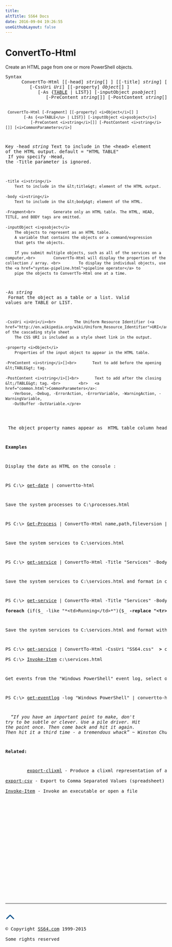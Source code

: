 ```yaml
---
title:
altTitle: SS64 Docs
date: 2016-09-04 19:26:55
useGithubLayout: false
---
```

<!-- #BeginLibraryItem "/Library/head_ps.lbi" --><!-- #EndLibraryItem --><h1>ConvertTo-Html</h1> 
<p>Create an HTML page from one or more PowerShell objects.</p>
<pre>Syntax  
      ConvertTo-Html [[-head] <i>string</i>[] ] [[-title] <i>string</i>] [[-body] <i>string</i>[] ]
         [-CssUri <i>Uri</i>] [[-property] <i>Object</i>[] ]
            [-As {<u>TABLE</u> | LIST}] [-inputObject <i>psobject</i>]
               [-PreContent <i>string</i>[]] [-PostContent <i>string</i>[]] [<i>CommonParameters</i>]
  
     ConvertTo-Html [-Fragment] [[-property] <i>Object</i>[] ]
            [-As {<u>TABLE</u> | LIST}] [-inputObject <i>psobject</i>]
               [-PreContent <i>string</i>[]] [-PostContent <i>string</i>[]] [<i>CommonParameters</i>]

Key
    -head <i>string</i>
        Text to include in the &lt;head&gt; element of the HTML output.
        default = "HTML TABLE" <br>        If you specify -Head, the -Title parameter is ignored.

    -title <i>string</i>
        Text to include in the &lt;title&gt; element of the HTML output.

    -body <i>string</i>
        Text to include in the &lt;body&gt; element of the HTML.

    -Fragment<br>        Generate only an HTML table. The HTML, HEAD, TITLE, and BODY tags are omitted.

    -inputObject <i>psobject</i>
        The objects to represent as an HTML table. 
        A variable that contains the objects or a command/expression
        that gets the objects.

        If you submit multiple objects, such as all of the services on a computer,<br>        ConvertTo-Html will display the properties of the collection / array. <br>        To display the individual objects, use the <a href="syntax-pipeline.html">pipeline operator</a> to
        pipe the objects to ConvertTo-Html one at a time.

   -As <i>string</i><br>        Format the object as a table or a list. Valid values are TABLE or LIST.

    -CssUri <i>Uri</i><br>        The Uniform Resource Identifier (<a href="http://en.wikipedia.org/wiki/Uniform_Resource_Identifier">URI</a>) of the cascading style sheet
        The CSS URI is included as a style sheet link in the output.

    -property <i>Object</i>
        Properties of the input object to appear in the HTML table.
        
    -PreContent <i>string</i>[]<br>       Text to add before the opening &lt;TABLE&gt; tag.

    -PostContent <i>string</i>[]<br>       Text to add after the closing &lt;/TABLE&gt; tag. <br>        <br>   <a href="common.html">CommonParameters</a>:
       -Verbose, -Debug, -ErrorAction, -ErrorVariable, -WarningAction, -WarningVariable,
       -OutBuffer -OutVariable.</pre>
<p>
 The object property names appear as  HTML table column headings.</p>
<p><b>Examples</b></p>
<p>Display the date as HTML on the console :</p>
<p class="code">PS C:\&gt; <a href="get-date.html">get-date</a> | convertto-html</p>
<p>Save the system processes to C:\processes.html</p>
<p class="code">PS C:\&gt; <a href="get-process.html">Get-Process</a> | ConvertTo-Html name,path,fileversion | Set-Content c:\processes.htm</p>
<p>Save the system services to C:\services.html</p>
<p class="code">PS C:\&gt; <a href="get-service.html">get-service</a> | ConvertTo-Html -Title "Services" -Body "&lt;H2&gt;The result of get-service&lt;/H2&gt; " -Property Name,Status&nbsp;<b> &gt;</b>&nbsp; c:\services.html</p>
<p>Save the system services to C:\services.html and format in color (example from Hung Yuwu ): </p>
<p class="code">PS C:\&gt; <a href="get-service.html">get-service</a> | ConvertTo-Html -Title "Services" -Body "&lt;H2&gt;The result of get-service&lt;/H2&gt; " -Property Name,Status | <br>
<b>foreach</b> {if($_ -like "*&lt;td&gt;Running&lt;/td&gt;*"){$_ <b>-replace "&lt;tr&gt;", "&lt;tr bgcolor=green&gt;"</b>}elseif($_ -like "*&lt;td&gt;Stopped&lt;/td&gt;*"){$_ <b>-replace "&lt;tr&gt;", "&lt;tr bgcolor=red&gt;"</b>}else{$_{% raw %}}}{% endraw %} <b>&gt;</b> c:\services.html</p>
<p>Save the system services to C:\services.html and format with css, then open the HTML page with Invoke-Item:</p>
<p><span class="code">PS C:\&gt; <a href="get-service.html">get-service</a> | ConvertTo-Html -CssUri "SS64.css" <b> &gt;</b> c:\services.html<br>
PS C:\&gt; <a href="invoke-item.html">Invoke-Item</a> c:\services.html</span></p>
<p>Get events from the "Windows PowerShell" event log, select only the ID, Level, and Task properties and format as HTML: </p>
<p><span class="code">PS C:\&gt; <a href="get-eventlog.html">get-eventlog</a> -log "Windows PowerShell" | convertto-html -property id, level, task</span></p>
<p class="quote"><i>  “If you have an important point to make, don't
try to be subtle or clever. Use a pile driver. Hit
the point once. Then come back and hit it again.
Then hit it a third time - a tremendous whack” ~ Winston Churchill</i></p>
<p><b>Related:</b></p>
<p>        <a href="export-clixml.html">export-clixml</a> - Produce a clixml representation of a PowerShell objects<br>
<a href="export-csv.html">export-csv</a> - Export to Comma Separated Values (spreadsheet)<br>
<a href="invoke-item.html">Invoke-Item</a> - Invoke an executable or open a file</p><!-- #BeginLibraryItem "/Library/foot_ps.lbi" --><p><script async="" src="//pagead2.googlesyndication.com/pagead/js/adsbygoogle.js"></script>
<!-- PowerShell300 -->
<ins class="adsbygoogle" style="display:inline-block;width:300px;height:250px" data-ad-client="ca-pub-6140977852749469" data-ad-slot="6253539900"></ins>
<script>
(adsbygoogle = window.adsbygoogle || []).push({});
</script></p>
<hr>
<div id="bl" class="footer"><a href="#"><img src="../images/top.png" width="30" height="22" alt="Back to the Top"></a></div>
<div id="br" class="footer, tagline">© Copyright <a href="http://ss64.com/">SS64.com</a> 1999-2015<br>
Some rights reserved</div><!-- #EndLibraryItem -->

